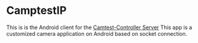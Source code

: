 # CamptestIP

This is is the Android client for the [Camtest-Controller Server](https://github.com/teocci/Camtest-Monitor)
This app is a customized camera application on Android based on socket connection.
